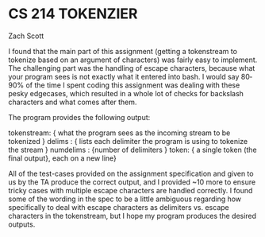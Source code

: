 CS 214 TOKENZIER 
=========

Zach Scott

I found that the main part of this assignment (getting a tokenstream to tokenize based on an argument of characters) was fairly easy to implement. The challenging part was the handling of escape characters, because what your program sees is not exactly what it entered into bash.
I would say 80­90% of the time I spent coding this assignment was dealing with these pesky edge­cases, which resulted in a whole lot of checks for backslash characters and what comes after them.

The program provides the following output:

tokenstream: { what the program sees as the incoming stream to be tokenized }
delims : { lists each delimiter the program is using to tokenize the stream }
numdelims : {number of delimiters }
token: { a single token (the final output}, each on a new line}


All of the test­-cases provided on the assignment specification and given to us by the TA produce the correct output, and I provided ~10 more to ensure tricky cases with multiple escape characters are handled correctly. I found some of the wording in the spec to be a little ambiguous regarding how specifically to deal with escape characters as delimiters vs. escape characters in the tokenstream, but I hope my program produces the desired outputs.

